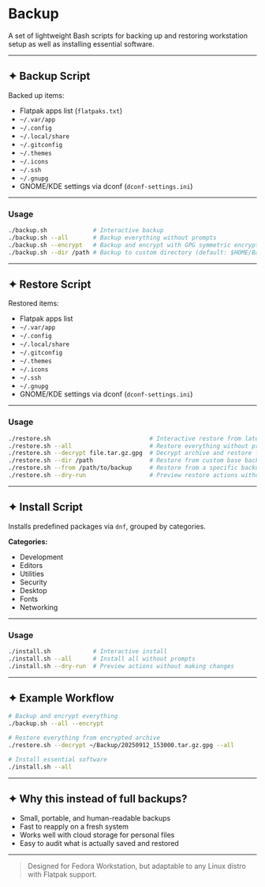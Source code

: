 # Backup

A set of lightweight Bash scripts for backing up and restoring workstation setup as well as installing essential software.

---

## ✦ Backup Script

Backed up items:
- Flatpak apps list (`flatpaks.txt`)
- `~/.var/app`
- `~/.config`
- `~/.local/share`
- `~/.gitconfig`
- `~/.themes`
- `~/.icons`
- `~/.ssh`
- `~/.gnupg`
- GNOME/KDE settings via dconf (`dconf-settings.ini`)

---

### Usage

```bash
./backup.sh             # Interactive backup
./backup.sh --all       # Backup everything without prompts
./backup.sh --encrypt   # Backup and encrypt with GPG symmetric encryption
./backup.sh --dir /path # Backup to custom directory (default: $HOME/Backup)
```

---

## ✦ Restore Script

Restored items:

* Flatpak apps list
* `~/.var/app`
* `~/.config`
* `~/.local/share`
* `~/.gitconfig`
* `~/.themes`
* `~/.icons`
* `~/.ssh`
* `~/.gnupg`
* GNOME/KDE settings via dconf (`dconf-settings.ini`)

---

### Usage

```bash
./restore.sh                            # Interactive restore from latest backup
./restore.sh --all                      # Restore everything without prompts
./restore.sh --decrypt file.tar.gz.gpg  # Decrypt archive and restore from it
./restore.sh --dir /path                # Restore from custom base backup directory
./restore.sh --from /path/to/backup     # Restore from a specific backup directory
./restore.sh --dry-run                  # Preview restore actions without changes
```

---

## ✦ Install Script

Installs predefined packages via `dnf`, grouped by categories.

**Categories:**

* Development
* Editors
* Utilities
* Security
* Desktop
* Fonts
* Networking

---

### Usage

```bash
./install.sh            # Interactive install
./install.sh --all      # Install all without prompts
./install.sh --dry-run  # Preview actions without making changes
```

---

## ✦ Example Workflow

```bash
# Backup and encrypt everything 
./backup.sh --all --encrypt

# Restore everything from encrypted archive
./restore.sh --decrypt ~/Backup/20250912_153000.tar.gz.gpg --all

# Install essential software
./install.sh --all
```

---

## ✦ Why this instead of full backups?

* Small, portable, and human-readable backups
* Fast to reapply on a fresh system
* Works well with cloud storage for personal files
* Easy to audit what is actually saved and restored

---

> Designed for Fedora Workstation, but adaptable to any Linux distro with Flatpak support.
